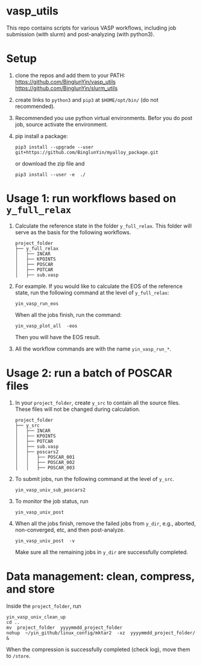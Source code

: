 # vasp_utils 

This repo contains scripts for various VASP workflows, including job submission (with slurm) and post-analyzing (with python3). 



# Setup

1. clone the repos and add them to your PATH:     
   https://github.com/BinglunYin/vasp_utils    
   https://github.com/BinglunYin/slurm_utils    

1. create links to `python3` and `pip3` at `$HOME/opt/bin/` (do not recommended).

1. Recommended you use python virtual environments. Befor you do post job, source activate the environment.

1. pip install a package:     
   ```shell
   pip3 install --upgrade --user   git+https://github.com/BinglunYin/myalloy_package.git 
   ```
   or download the zip file and 
   ```shell
   pip3 install --user -e  ./   
   ```






# Usage 1: run workflows based on `y_full_relax` 

1. Calculate the reference state in the folder `y_full_relax`. This folder will serve as the basis for the following workflows.  
   ```shell
   project_folder
   ├── y_full_relax
   │   ├── INCAR
   │   ├── KPOINTS
   │   ├── POSCAR
   │   ├── POTCAR
   │   ├── sub.vasp
   ```



1. For example. If you would like to calculate the EOS of the reference state, run the following command at the level of `y_full_relax`:    
   ```shell
   yin_vasp_run_eos
   ```

   When all the jobs finish, run the command:    
   ```shell
   yin_vasp_plot_all  -eos 
   ```

   Then you will have the EOS result.   
   
1. All the workflow commands are with the name `yin_vasp_run_*`.
   



# Usage 2: run a batch of POSCAR files 


1. In your `project_folder`, create `y_src` to contain all the source files. These files will not be changed during calculation. 

   ```shell
   project_folder
   ├── y_src
   │   ├── INCAR
   │   ├── KPOINTS
   │   ├── POTCAR
   │   ├── sub.vasp
   │   ├── poscars2
   │   │   ├── POSCAR_001 
   │   │   ├── POSCAR_002 
   │   │   ├── POSCAR_003 
   ```

   
1. To submit jobs, run the following command at the level of `y_src`.   
    
   ```shell
   yin_vasp_univ_sub_poscars2
   ```

1. To monitor the job status, run

   ```shell
   yin_vasp_univ_post
   ```

1. When all the jobs finish, remove the failed jobs from `y_dir`, e.g., aborted, non-converged, etc, and then post-analyze.

   ```shell
   yin_vasp_univ_post  -v  
   ```

   Make sure all the remaining jobs in `y_dir` are successfully completed.


# Data management: clean, compress, and store

Inside the `project_folder`, run

   ```shell
   yin_vasp_univ_clean_up
   cd ..
   mv  project_folder  yyyymmdd_project_folder
   nohup  ~/yin_github/linux_config/mktar2  -xz  yyyymmdd_project_folder/  &
   ```

When the compression is successfully completed (check log), move them to `/store`.



